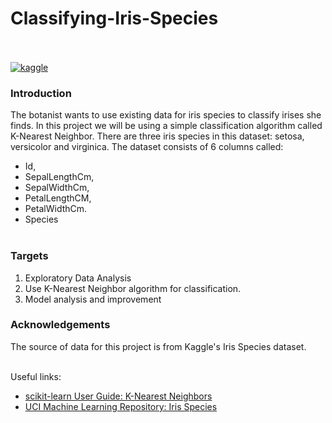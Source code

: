 # Classifying-Iris-Species <br><br/>


[![kaggle](https://img.shields.io/badge/_-Open_in_Kaggle-informational?style=plastic&logo=kaggle&logoColor=white&color=045bab&link=https://www.kaggle.com/code/martinab/classifying-iris-species?scriptVersionId=113837545)](https://www.kaggle.com/code/martinab/classifying-iris-species?scriptVersionId=113837545)

### Introduction
The botanist wants to use existing data for iris species to classify irises she finds. In this project we will be using a simple classification algorithm called K-Nearest Neighbor.
There are three iris species in this dataset: setosa, versicolor and virginica. The dataset consists of 6 columns called:
 - Id, 
 - SepalLengthCm, 
 - SepalWidthCm, 
 - PetalLengthCM, 
 - PetalWidthCm.
 - Species
<br><br/>


### Targets

 1. Exploratory Data Analysis 
 2. Use K-Nearest Neighbor algorithm for classification.
 3. Model analysis and improvement

### Acknowledgements

The source of data for this project is from Kaggle's Iris Species dataset. <br><br/>

Useful links:
 - [scikit-learn User Guide: K-Nearest Neighbors](https://scikit-learn.org/stable/modules/neighbors.html#classification)
 - [UCI Machine Learning Repository: Iris Species](https://archive.ics.uci.edu/ml/datasets/iris)
